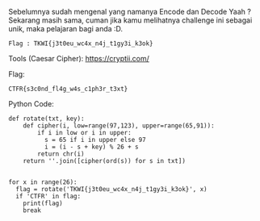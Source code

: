 Sebelumnya sudah mengenal yang namanya Encode dan Decode Yaah ? Sekarang masih sama, cuman jika kamu melihatnya challenge ini sebagai unik, maka pelajaran bagi anda :D.

```
Flag : TKWI{j3t0eu_wc4x_n4j_t1gy3i_k3ok}
```

Tools (Caesar Cipher):
https://cryptii.com/

Flag:

```
CTFR{s3c0nd_fl4g_w4s_c1ph3r_t3xt}
```

Python Code:

```
def rotate(txt, key):
	def cipher(i, low=range(97,123), upper=range(65,91)):
		if i in low or i in upper:
		  s = 65 if i in upper else 97
		  i = (i - s + key) % 26 + s
		return chr(i)
	return ''.join([cipher(ord(s)) for s in txt])


for x in range(26):
  flag = rotate('TKWI{j3t0eu_wc4x_n4j_t1gy3i_k3ok}', x)
  if 'CTFR' in flag:
    print(flag)
    break
```